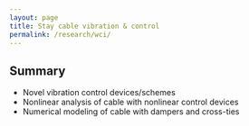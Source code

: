```yaml
---
layout: page
title: Stay cable vibration & control
permalink: /research/wci/
---
```


## Summary
- Novel vibration control devices/schemes
- Nonlinear analysis of cable with nonlinear control devices
- Numerical modeling of cable with dampers and cross-ties
